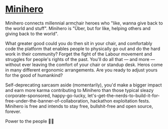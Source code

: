 # [Minihero](https://minihero.org)

Minihero connects millennial armchair heroes who "like, wanna give back to the world and stuff". Minihero is "Über, but for like, helping others and giving back to the world".

What greater good could you do then sit in your chair, and comfortably code the platform that enables people to physically go out and do the hard work in their community? Forget the fight of the Labour movement and struggles for people's rights of the past. You'll do all that — and more — without ever leaving the comfort of your chair or standup desk. Heros come in many different ergonomic arrangements. Are you ready to adjust yours for the good of humankind?

Self-deprecating sarcasm aside (momentarily), you'd make a bigger impact and earn more karma contributing to Minihero than those typical sleazy corporate-sponsored, happy-go-lucky, let's-get-the-nerds-to-build-it-for-free-under-the-banner-of-collaboration, hackathon exploitation fests. Minihero is free and intends to stay free, bullshit-free and open source, forever.

Power to the people ✊🏼
